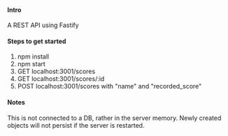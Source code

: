 #### Intro
A REST API using Fastify

#### Steps to get started
1. npm install
2. npm start
3. GET localhost:3001/scores
4. GET localhost:3001/scores/:id
5. POST localhost:3001/scores with "name" and "recorded_score"

#### Notes
This is not connected to a DB, rather in the server memory. Newly created objects will not persist if the server is restarted.